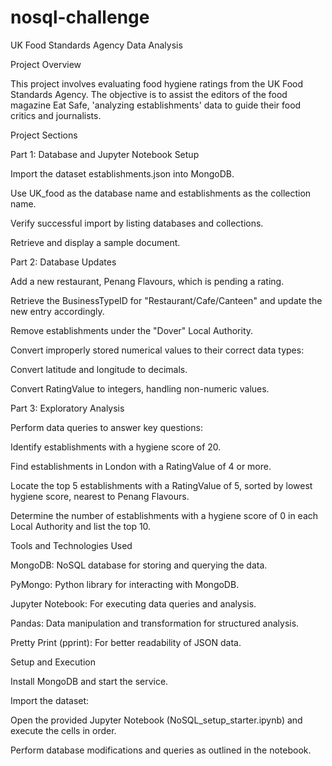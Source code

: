 # nosql-challenge

UK Food Standards Agency Data Analysis

Project Overview

This project involves evaluating food hygiene ratings from the UK Food Standards Agency. The objective is to assist the editors of the food magazine Eat Safe, 'analyzing establishments' data to guide their food critics and journalists.

Project Sections

Part 1: Database and Jupyter Notebook Setup

Import the dataset establishments.json into MongoDB.

Use UK_food as the database name and establishments as the collection name.

Verify successful import by listing databases and collections.

Retrieve and display a sample document.

Part 2: Database Updates

Add a new restaurant, Penang Flavours, which is pending a rating.

Retrieve the BusinessTypeID for "Restaurant/Cafe/Canteen" and update the new entry accordingly.

Remove establishments under the "Dover" Local Authority.

Convert improperly stored numerical values to their correct data types:

Convert latitude and longitude to decimals.

Convert RatingValue to integers, handling non-numeric values.

Part 3: Exploratory Analysis

Perform data queries to answer key questions:

Identify establishments with a hygiene score of 20.

Find establishments in London with a RatingValue of 4 or more.

Locate the top 5 establishments with a RatingValue of 5, sorted by lowest hygiene score, nearest to Penang Flavours.

Determine the number of establishments with a hygiene score of 0 in each Local Authority and list the top 10.

Tools and Technologies Used

MongoDB: NoSQL database for storing and querying the data.

PyMongo: Python library for interacting with MongoDB.

Jupyter Notebook: For executing data queries and analysis.

Pandas: Data manipulation and transformation for structured analysis.

Pretty Print (pprint): For better readability of JSON data.

Setup and Execution

Install MongoDB and start the service.

Import the dataset:

Open the provided Jupyter Notebook (NoSQL_setup_starter.ipynb) and execute the cells in order.

Perform database modifications and queries as outlined in the notebook.

